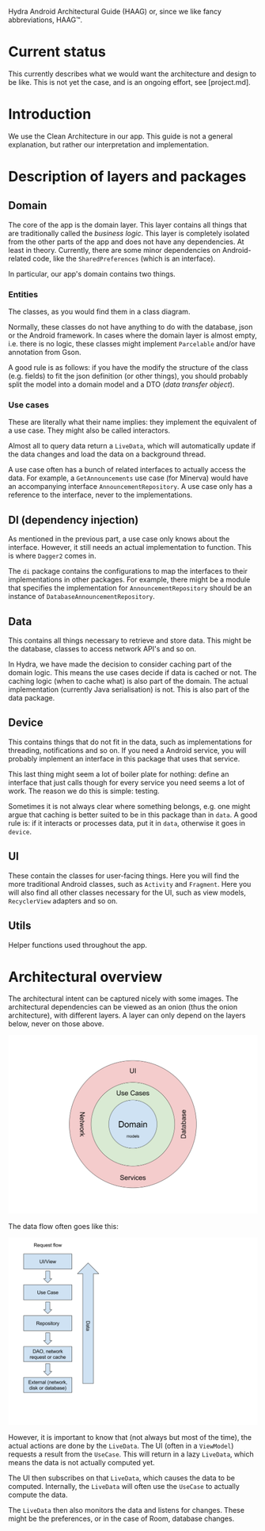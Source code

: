 Hydra Android Architectural Guide (HAAG) or, since we like fancy abbreviations, HAAG™.

# Current status

This currently describes what we would want the architecture and design to be like. This is not yet
the case, and is an ongoing effort, see [project.md].

# Introduction

We use the Clean Architecture in our app. This guide is not a general explanation, but rather our
interpretation and implementation.

# Description of layers and packages

## Domain

The core of the app is the domain layer. This layer contains all things that are traditionally called the
_business logic_. This layer is completely isolated from the other parts of the app and does not have any
dependencies. At least in theory. Currently, there are some minor dependencies on Android-related code, like
the `SharedPreferences` (which is an interface).

In particular, our app's domain contains two things.

### Entities

The classes, as you would find them in a class diagram.

Normally, these classes do not have anything to do with the database, json or the Android framework. In cases
where the domain layer is almost empty, i.e. there is no logic, these classes might implement `Parcelable` 
and/or have annotation from Gson.

A good rule is as follows: if you have the modify the structure of the class (e.g. fields) to fit the json
definition (or other things), you should probably split the model into a domain model and a DTO (_data transfer object_).

### Use cases

These are literally what their name implies: they implement the equivalent of a use case. They might also be called
interactors.

Almost all to query data return a `LiveData`, which will automatically update if the data changes and load
the data on a background thread.

A use case often has a bunch of related interfaces to actually access the data. For example, a `GetAnnouncements`
use case (for Minerva) would have an accompanying interface `AnnouncementRepository`. A use case only has a 
reference to the interface, never to the implementations.

## DI (dependency injection)

As mentioned in the previous part, a use case only knows about the interface. However, it still needs an actual
implementation to function. This is where `Dagger2` comes in.

The `di` package contains the configurations to map the interfaces to their implementations in other packages.
For example, there might be a module that specifies the implementation for `AnnouncementRepository` should be
an instance of `DatabaseAnnouncementRepository`.

## Data

This contains all things necessary to retrieve and store data. This might be the database, classes to access
network API's and so on.

In Hydra, we have made the decision to consider caching part of the domain logic. This means the use cases decide
if data is cached or not. The caching logic (when to cache what) is also part of the domain. The actual implementation
(currently Java serialisation) is not. This is also part of the data package.

## Device

This contains things that do not fit in the data, such as implementations for threading, notifications and so on.
If you need a Android service, you will probably implement an interface in this package that uses that service.

This last thing might seem a lot of boiler plate for nothing: define an interface that just calls though for 
every service you need seems a lot of work. The reason we do this is simple: testing.

Sometimes it is not always clear where something belongs, e.g. one might argue that caching is better suited to
be in this package than in `data`. A good rule is: if it interacts or processes data, put it in `data`, otherwise it
goes in `device`.

## UI

These contain the classes for user-facing things. Here you will find the more traditional Android classes, such
as `Activity` and `Fragment`. Here you will also find all other classes necessary for the UI, such as
view models, `RecyclerView` adapters and so on.

## Utils

Helper functions used throughout the app.

# Architectural overview

The architectural intent can be captured nicely with some images. The architectural dependencies can be
viewed as an onion (thus the onion architecture), with different layers. A layer can only depend on the
layers below, never on those above.

![onion](images/architectural.svg)

The data flow often goes like this:

![flow](images/flow.svg)

However, it is important to know that (not always but most of the time), the actual actions are done
by the `LiveData`. The UI (often in a `ViewModel`) requests a result from the `UseCase`. This will return
in a lazy `LiveData`, which means the data is not actually computed yet.

The UI then subscribes on that `LiveData`, which causes the data to be computed. Internally, the `LiveData`
will often use the `UseCase` to actually compute the data.

The `LiveData` then also monitors the data and listens for changes. These might be the preferences, or in the
case of Room, database changes.